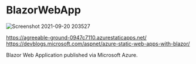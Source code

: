 # BlazorWebApp

![Screenshot 2021-09-20 203527](https://user-images.githubusercontent.com/80493791/134095244-9c27f54c-b838-4751-8192-8630832aae79.png)

https://agreeable-ground-0947c7110.azurestaticapps.net/
https://devblogs.microsoft.com/aspnet/azure-static-web-apps-with-blazor/


Blazor Web Application published via Microsoft Azure.
